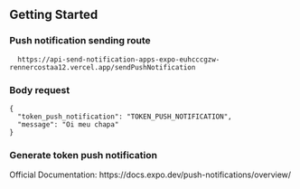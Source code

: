 ## Getting Started

### Push notification sending route
```
  https://api-send-notification-apps-expo-euhcccgzw-rennercostaa12.vercel.app/sendPushNotification
```

### Body request
```
{
  "token_push_notification": "TOKEN_PUSH_NOTIFICATION",
  "message": "Oi meu chapa"
}
```

### Generate token push notification
<p>Official Documentation: https://docs.expo.dev/push-notifications/overview/</p>

